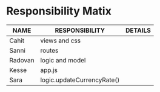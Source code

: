# Responsibility Matix
| NAME  | RESPONSIBILITY | DETAILS
| ------ | ------ | -------
| Cahit | views and css | 
| Sanni | routes
| Radovan | logic and model
| Kesse | app.js
| Sara | logic.updateCurrencyRate()